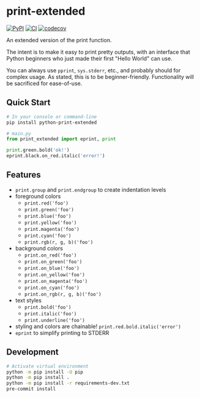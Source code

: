 # print-extended

[![PyPI](https://img.shields.io/pypi/v/python-print-extended)](https://pypi.org/project/python-print-extended/)
[![CI](https://github.com/spenserblack/python-print-extended/actions/workflows/ci.yml/badge.svg)](https://github.com/spenserblack/python-print-extended/actions/workflows/ci.yml)
[![codecov](https://codecov.io/gh/spenserblack/python-print-extended/branch/main/graph/badge.svg?token=tgIB3T966J)](https://codecov.io/gh/spenserblack/python-print-extended)

An extended version of the print function.

The intent is to make it easy to print pretty outputs, with an interface
that Python beginners who just made their first "Hello World" can use.

You can always use `pprint`, `sys.stderr`, etc., and probably should for
complex usage. As stated, this is to be beginner-friendly. Functionality
will be sacrificed for ease-of-use.

## Quick Start

```bash
# In your console or command-line
pip install python-print-extended
```

```python
# main.py
from print_extended import eprint, print

print.green.bold('ok!')
eprint.black.on_red.italic('error!')
```

## Features

- `print.group` and `print.endgroup` to create indentation levels
- foreground colors
  - `print.red('foo')`
  - `print.green('foo')`
  - `print.blue('foo')`
  - `print.yellow('foo')`
  - `print.magenta('foo')`
  - `print.cyan('foo')`
  - `print.rgb(r, g, b)('foo')`
- background colors
  - `print.on_red('foo')`
  - `print.on_green('foo')`
  - `print.on_blue('foo')`
  - `print.on_yellow('foo')`
  - `print.on_magenta('foo')`
  - `print.on_cyan('foo')`
  - `print.on_rgb(r, g, b)('foo')`
- text styles
  - `print.bold('foo')`
  - `print.italic('foo')`
  - `print.underline('foo')`
- styling and colors are chainable! `print.red.bold.italic('error')`
- `eprint` to simplify printing to STDERR

## Development

```bash
# Activate virtual environment
python -m pip install -U pip
python -m pip install .
python -m pip install -r requirements-dev.txt
pre-commit install
```
